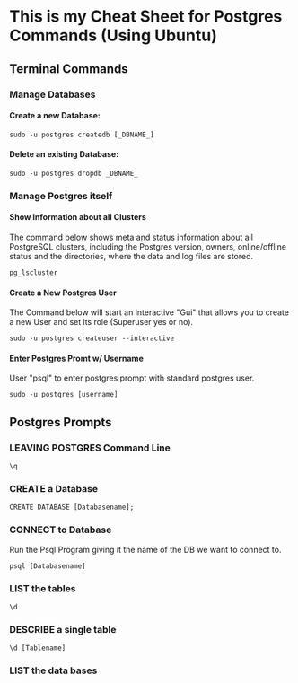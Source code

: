 
# This is my Cheat Sheet for Postgres Commands (Using Ubuntu)

## Terminal Commands

### Manage Databases

#### Create a new Database:

`sudo -u postgres createdb [_DBNAME_]`

#### Delete an existing Database:

`sudo -u postgres dropdb _DBNAME_`

### Manage Postgres itself

#### Show Information about all Clusters

The command below shows meta and status information about all PostgreSQL clusters, including the Postgres version, owners, online/offline status and the directories, where the data and log files are stored.

`pg_lscluster`

#### Create a New Postgres User

The Command below will start an interactive "Gui" that allows you to create a new User and set its role (Superuser yes or no).

`sudo -u postgres createuser --interactive`

#### Enter Postgres Promt w/ Username

User "psql" to enter postgres prompt with standard postgres user.

`sudo -u postgres [username]` 

## Postgres Prompts

### LEAVING POSTGRES Command Line

`\q`

### CREATE a Database

`CREATE DATABASE [Databasename];`

### CONNECT to Database
Run the Psql Program giving it the name of the DB we want to connect to.

`psql [Databasename]`

### LIST the tables

`\d`

### DESCRIBE a single table

`\d [Tablename]`

### LIST the data bases